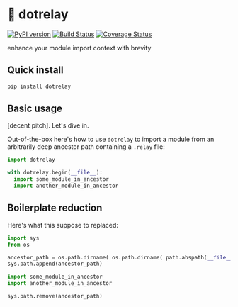 # 📡 dotrelay
[![PyPI version](https://badge.fury.io/py/dotrelay.svg)](https://badge.fury.io/py/dotrelay)
[![Build Status](https://travis-ci.com/json2d/dotrelay.svg?branch=master)](https://travis-ci.com/json2d/dotrelay) [![Coverage Status](https://coveralls.io/repos/github/json2d/dotrelay/badge.svg?branch=master)](https://coveralls.io/github/json2d/dotrelay?branch=master)

enhance your module import context with brevity

## Quick install
```bash
pip install dotrelay
```

## Basic usage

[decent pitch]. Let's dive in.

Out-of-the-box here's how to use `dotrelay` to import a module from an arbitrarily deep ancestor path containing a `.relay` file:

```py
import dotrelay

with dotrelay.begin(__file__):
  import some_module_in_ancestor
  import another_module_in_ancestor

```

## Boilerplate reduction

Here's what this suppose to replaced:

```py
import sys
from os

ancestor_path = os.path.dirname( os.path.dirname( path.abspath(__file__) ) ) # for ancestor path at depth=2
sys.path.append(ancestor_path)

import some_module_in_ancestor
import another_module_in_ancestor

sys.path.remove(ancestor_path)

```

